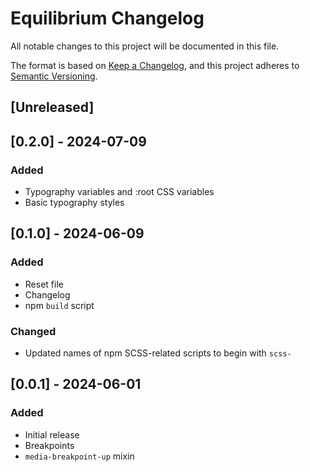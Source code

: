 # Equilibrium Changelog

All notable changes to this project will be documented in this file.

The format is based on [Keep a Changelog](https://keepachangelog.com/en/1.1.0/), and this project adheres to [Semantic Versioning](https://semver.org/spec/v2.0.0.html).

## [Unreleased]

## [0.2.0] - 2024-07-09

### Added
- Typography variables and :root CSS variables
- Basic typography styles

## [0.1.0] - 2024-06-09

### Added
- Reset file
- Changelog
- npm `build` script

### Changed
- Updated names of npm SCSS-related scripts to begin with `scss-`

## [0.0.1] - 2024-06-01

### Added
- Initial release
- Breakpoints
- `media-breakpoint-up` mixin